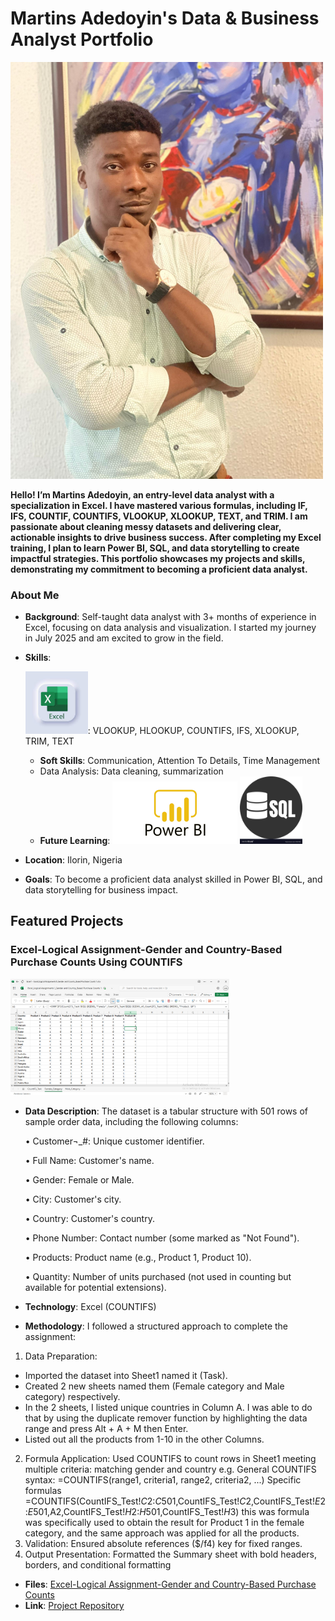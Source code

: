 # Martins Adedoyin's Data & Business Analyst Portfolio

<img src="https://github.com/adedoyinmartins1/Martins-Adedoyin/blob/main/martins%20pix.jpg" alt="Headshot" width="500">

**Hello! I’m Martins Adedoyin, an entry-level data analyst with a specialization in Excel. I have mastered various formulas, including IF, IFS, COUNTIF, COUNTIFS, VLOOKUP, XLOOKUP, TEXT, and TRIM. I am passionate about cleaning messy datasets and delivering clear, actionable insights to drive business success. After completing my Excel training, I plan to learn Power BI, SQL, and data storytelling to create impactful strategies. This portfolio showcases my projects and skills, demonstrating my commitment to becoming a proficient data analyst.**
 
### About Me
- **Background**: Self-taught data analyst with 3+ months of experience in Excel, focusing on data analysis and visualization. I started my journey in July 2025 and am excited to grow in the field.
- **Skills**:

  <img src="https://github.com/adedoyinmartins1/Martins-Adedoyin/blob/main/excel%20logo1.jpg" alt="Headshot" width="100">: VLOOKUP, HLOOKUP, COUNTIFS, IFS, XLOOKUP, TRIM, TEXT

  - **Soft Skills**: Communication, Attention To Details, Time Management
  - Data Analysis: Data cleaning, summarization
  - **Future Learning**: <img src="https://github.com/adedoyinmartins1/Martins-Adedoyin/blob/main/Power-Bi-Logo.png" alt="Headshot" width="200"> <img src="https://github.com/adedoyinmartins1/Martins-Adedoyin/blob/main/sql-logo.webp" width="100">
    
- **Location**: Ilorin, Nigeria
- **Goals**: To become a proficient data analyst skilled in Power BI, SQL, and data storytelling for business impact.

## Featured Projects

### Excel-Logical Assignment-Gender and Country-Based Purchase Counts Using COUNTIFS

<img src="https://github.com/adedoyinmartins1/Martins-Adedoyin/blob/main/Excel%20Logical%20Assignment%201%20screenshot.png" width="350">

- **Data Description**: The dataset is a tabular structure with 501 rows of sample order data, including the following columns:

  •	Customer¬_#: Unique customer identifier.

  •	Full Name: Customer's name.

  •	Gender: Female or Male.

  •	City: Customer's city.

  •	Country: Customer's country.

  •	Phone Number: Contact number (some marked as "Not Found").

  •	Products: Product name (e.g., Product 1, Product 10).

  •	Quantity: Number of units purchased (not used in counting but available for potential extensions).
  
- **Technology**: Excel (COUNTIFS)
- **Methodology**: I followed a structured approach to complete the assignment:
1.	Data Preparation: 
- Imported the dataset into Sheet1 named it (Task).
- Created 2 new sheets named them (Female category and Male category) respectively.
- In the 2 sheets, I listed unique countries in Column A. I was able to do that by using the duplicate remover function by highlighting the data range and press Alt + A + M then Enter.
- Listed out all the products from 1-10 in the other Columns.
2.	Formula Application: Used COUNTIFS to count rows in Sheet1 meeting multiple criteria: matching gender and country e.g.
General COUNTIFS syntax: =COUNTIFS(range1, criteria1, range2, criteria2, ...)
Specific formulas =COUNTIFS(CountIFS_Test!$C$2:$C$501,CountIFS_Test!$C$2,CountIFS_Test!$E$2:$E$501,A2,CountIFS_Test!$H$2:$H$501,CountIFS_Test!$H$3) this was formula was specifically used to obtain the result for Product 1 in the female category, and the same approach was applied for all the products. 
3.	Validation: Ensured absolute references ($/f4) key for fixed ranges.
4.	Output Presentation: Formatted the Summary sheet with bold headers, borders, and conditional formatting

- **Files**: [Excel-Logical Assignment-Gender and Country-Based Purchase Counts](https://github.com/adedoyinmartins1/Martins-Adedoyin/blob/main/Excel_Logical%20Assignments1_Gender%20and%20Country_Based%20Purchase%20Counts.xlsx)
- **Link**: [Project Repository](https://github.com/adedoyinmartins1/Excel-Logical-Assignment-Gender-and-Country-Based-Purchase-Counts-Using-COUNTIFS)

